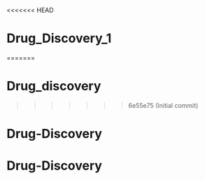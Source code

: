 <<<<<<< HEAD
# Drug_Discovery_1
=======
# Drug_discovery
>>>>>>> 6e55e75 (Initial commit)
# Drug-Discovery
# Drug-Discovery
